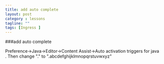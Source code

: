 ```yaml
---
title: add auto complete
layout: post
category : lessons
tagline: ""
tags: [Ingress ]
---
```


###add auto complete

Preference->Java->Editor->Content Assist->Auto activation triggers for java . Then change "." to ".abcdefghijklmnopqrstuvwxyz"
 
